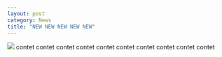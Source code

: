 ```yaml
---
layout: post
category: News
title: "NEW NEW NEW NEW NEW"
---
```

<img src="https://source.unsplash.com/random/1600x900">
contet
contet
contet
contet
contet
contet
contet
contet
contet
contet
